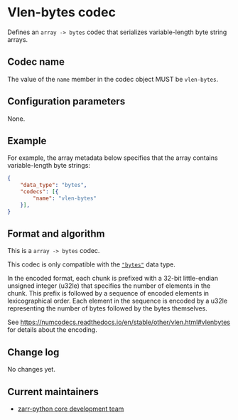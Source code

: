 # Vlen-bytes codec

Defines an `array -> bytes` codec that serializes variable-length byte string arrays.

## Codec name

The value of the `name` member in the codec object MUST be `vlen-bytes`.

## Configuration parameters

None.

## Example

For example, the array metadata below specifies that the array contains variable-length byte strings:

```json
{
    "data_type": "bytes",
    "codecs": [{
        "name": "vlen-bytes"
    }],
}
```

## Format and algorithm

This is a `array -> bytes` codec.

This codec is only compatible with the [`"bytes"`](../../data-types/bytes/README.md) data type.

In the encoded format, each chunk is prefixed with a 32-bit little-endian unsigned integer (u32le) that specifies the number of elements in the chunk.
This prefix is followed by a sequence of encoded elements in lexicographical order.
Each element in the sequence is encoded by a u32le representing the number of bytes followed by the bytes themselves.

See https://numcodecs.readthedocs.io/en/stable/other/vlen.html#vlenbytes for details about the encoding.

## Change log

No changes yet.

## Current maintainers

* [zarr-python core development team](https://github.com/orgs/zarr-developers/teams/python-core-devs)
